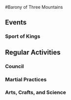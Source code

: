 #Barony of Three Mountains

## Events

### Sport of Kings




## Regular Activities

### Council

### Martial Practices

### Arts, Crafts, and Science

